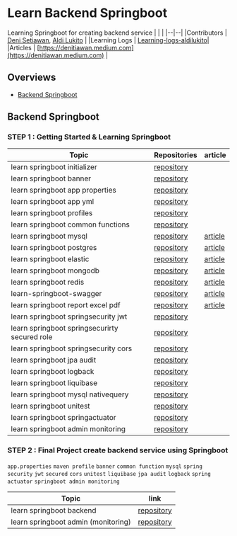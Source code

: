 # Learn Backend Springboot
Learning Springboot for creating backend service
|  |  |
|--|--|
|Contributors | [Deni Setiawan](https://github.com/denitiawan), [Aldi Lukito](https://github.com/aldiCovo) |
|Learning Logs | [Learning-logs-aldilukito](https://github.com/learn-backend-springboot/.github/tree/main/member/aldi)|
|Articles | [https://denitiawan.medium.com](https://denitiawan.medium.com) |

## Overviews
- [Backend Springboot](#backend-springboot)

## Backend Springboot
### STEP 1 : Getting Started & Learning Springboot
|Topic|Repositories|article|
|--|--|--|
|learn springboot initializer|[repository](https://github.com/software-engineer-upgrade/learning-springboot/tree/main/step-1/learn-springboot-initializer/)|
|learn springboot banner|[repository](https://github.com/software-engineer-upgrade/learning-springboot/tree/main/step-1/learn-springboot-banner/)|
|learn springboot app properties|[repository](https://github.com/software-engineer-upgrade/learning-springboot/tree/main/step-1/learn-springboot-app-properties/)|
|learn springboot app yml|[repository](https://github.com/software-engineer-upgrade/learning-springboot/tree/main/step-1/learn-springboot-app-yml/)|
|learn springboot profiles|[repository](https://github.com/software-engineer-upgrade/learning-springboot/tree/main/step-1/learn-springboot-profiles/)|
|learn springboot common functions|[repository](https://github.com/software-engineer-upgrade/learning-springboot/tree/main/step-1/learn-springboot-common-functions/)|
|learn springboot mysql|[repository](https://github.com/software-engineer-upgrade/learning-springboot/tree/main/step-1/learn-springboot-mysql/)|[article](https://denitiawan.medium.com/create-rest-api-using-springboot-and-mysql-808cdf9e3bdd)|
|learn springboot postgres|[repository](https://github.com/software-engineer-upgrade/learning-springboot/tree/main/step-1/learn-springboot-postgres/)|[article](https://denitiawan.medium.com/create-rest-api-using-springboot-and-postgres-74200db11ae6)|
|learn springboot elastic|[repository](https://github.com/software-engineer-upgrade/learning-springboot/tree/main/step-1/learn-springboot-elastic/)|[article](https://denitiawan.medium.com/create-rest-api-using-springboot-for-searching-data-to-elastic-search-8ee3c0fa2ec9)|
|learn springboot mongodb|[repository](https://github.com/software-engineer-upgrade/learning-springboot/tree/main/step-1/learn-springboot-mongodb/)|[article](https://towardsdev.com/create-rest-api-using-springboot-and-mongodb-385f981aa3af)|
|learn springboot redis|[repository](https://github.com/software-engineer-upgrade/learning-springboot/tree/main/step-1/learn-springboot-redis/)|[article](https://denitiawan.medium.com/create-rest-api-using-springboot-and-redis-3e52e2fa7e16)|
|learn-springboot-swagger|[repository](https://github.com/software-engineer-upgrade/learning-springboot/tree/main/step-1/learn-springboot-swaggerapi/)|[article](https://denitiawan.medium.com/create-api-documentation-using-swagger-on-springboot-27509cc0b1a9)|
|learn springboot report excel pdf|[repository](https://github.com/software-engineer-upgrade/learning-springboot/tree/main/step-1/learn-springboot-report-excel-pdf/)|[article](https://denitiawan.medium.com/create-rest-api-for-export-data-to-excel-and-pdf-using-springboot-38a2ee6c73a0)|
|learn springboot springsecurity jwt|[repository](https://github.com/software-engineer-upgrade/learning-springboot/tree/main/step-1/learn-springboot-springsecurity-jwt/)|
|learn springboot springsecurirty secured role|[repository](https://github.com/software-engineer-upgrade/learning-springboot/tree/main/step-1/learn-springboot-springsecurirty-secured-role/)|
|learn springboot springsecurity cors|[repository](https://github.com/software-engineer-upgrade/learning-springboot/tree/main/step-1/learn-springboot-springsecurity-cors/)|
|learn springboot jpa audit|[repository](https://github.com/software-engineer-upgrade/learning-springboot/tree/main/step-1/learn-springboot-jpa-audit/)|
|learn springboot logback|[repository](https://github.com/software-engineer-upgrade/learning-springboot/tree/main/step-1/learn-springboot-logback/)|
|learn springboot liquibase|[repository](https://github.com/software-engineer-upgrade/learning-springboot/tree/main/step-1/learn-springboot-liquibase/)|
|learn springboot mysql nativequery|[repository](https://github.com/software-engineer-upgrade/learning-springboot/tree/main/step-1/learn-springboot-mysql-nativequery/)|
|learn springboot unitest|[repository](https://github.com/software-engineer-upgrade/learning-springboot/tree/main/step-1/learn-springboot-unitest/)|
|learn springboot springactuator|[repository](https://github.com/software-engineer-upgrade/learning-springboot/tree/main/step-1/learn-springboot-springactuator/)|
|learn springboot admin monitoring|[repository](https://github.com/software-engineer-upgrade/learning-springboot/tree/main/step-1/learn-springboot-admin-monitoring/)|

### STEP 2 : Final Project create backend service using Springboot 
`app.properties` `maven profile` `banner` `common function` `mysql` `spring security` `jwt` `secured` `cors` `unitest` `liquibase` `jpa audit` `logback` `spring actuator` `springboot admin monitoring`    

|Topic|link|
|--|--|
|learn springboot backend|[repository](https://github.com/software-engineer-upgrade/learning-springboot/tree/main/step-2/learn-springboot-backend)| 
|learn springboot admin (monitoring)|[repository](https://github.com/learn-backend-springboot/learning-springboot/tree/main/step-2/learn-springboot-admin)| 


